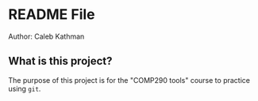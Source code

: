 # README File

Author: Caleb Kathman

## What is this project?

The purpose of this project is for the "COMP290 tools" course to practice using `git`.

